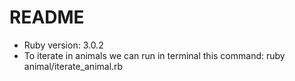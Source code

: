 # README

* Ruby version: 3.0.2
* To iterate in animals we can run in terminal this command: ruby animal/iterate_animal.rb